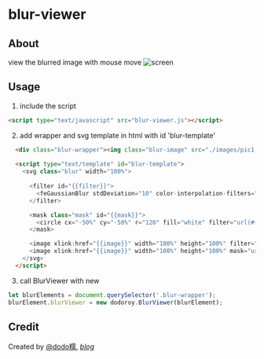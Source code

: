 # blur-viewer
## About
view the blurred image with mouse move 
![screen](https://raw.github.com/dodoroy/blur-viewer/master/example/demo.png)

## Usage
1. include the script
```html
<script type="text/javascript" src="blur-viewer.js"></script>
```
2. add wrapper and svg template in html with id 'blur-template'
```html
  <div class="blur-wrapper"><img class="blur-image" src="./images/pic1.jpg" alt=""></div>
  
  <script type="text/template" id="blur-template">
    <svg class="blur" width="100%">
        
      <filter id="{{filter}}">
        <feGaussianBlur stdDeviation="10" color-interpolation-filters="sRGB"/>
      </filter>

      <mask class="mask" id="{{mask}}">
        <circle cx="-50%" cy="-50%" r="120" fill="white" filter="url(#{{filter}})" />
      </mask>

      <image xlink:href="{{image}}" width="100%" height="100%" filter="url(#{{filter}})" ></image>
      <image xlink:href="{{image}}" width="100%" height="100%" mask="url(#{{mask}})"></image>
    </svg>
  </script>
```
3. call BlurViewer with new
```JavaScript
let blurElements = document.querySelector('.blur-wrapper');
blurElement.blurViewer = new dodoroy.BlurViewer(blurElement);
```

## Credit
Created by [@dodo糯](http://weibo.com/dodoroy), *[blog](http://effy.me)*
